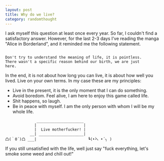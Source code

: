 ```yaml
---
layout: post
title: Why do we live?
category: randomthought
---
```


I ask myself this question at least once every year. 
So far, I couldn't find a satisfactory answer.
However, for the last 2-3 days I've reading the manga "Alice in Borderland", and it reminded me the following statement.

```

Don't try to understand the meaning of life, it is pointless.
There wasn't a specific reason behind our birth, we are just
here. 

```

In the end, it is not about how long you can live, it is about how well you lived. 
Live on your own terms. In my case these are my principles:

* Live in the present, it is the only moment that I can do something. 
* Avoid boredom. Feel alive, I am here to enjoy this game called life.
* Shit happens, so laugh.
* Be in peace with myself. I am the only person with whom I will be my whole life.


```
              _____________________
             |                     |
             |  Live motherfucker! |
           __| ____________________|  
凸(｀0´)凸 ___|                       ┗(•̀へ •́ ╮ )

``` 

If you still unsatisfied with the life, well just say "fuck everything, let's smoke some weed and chill out!"


